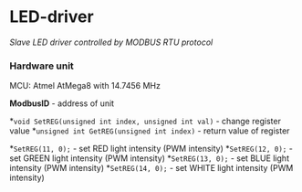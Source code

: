 # LED-driver
*Slave LED driver controlled by MODBUS RTU protocol*

### Hardware unit
MCU: Atmel AtMega8 with 14.7456 MHz

**ModbusID** - address of unit

*`void SetREG(unsigned int index, unsigned int val)` - change register value
*`unsigned int GetREG(unsigned int index)` - return value of register

*`SetREG(11, 0);` - set RED light intensity (PWM intensity)
*`SetREG(12, 0);` - set GREEN light intensity (PWM intensity)
*`SetREG(13, 0);` - set BLUE light intensity (PWM intensity)
*`SetREG(14, 0);` - set WHITE light intensity (PWM intensity)